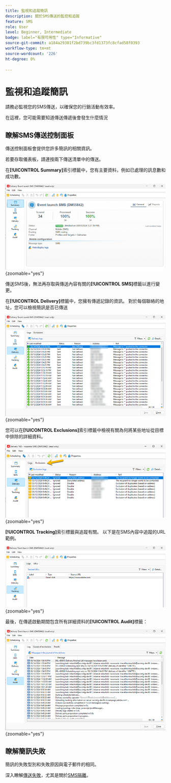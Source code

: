 ```yaml
---
title: 監視和追蹤簡訊
description: 關於SMS傳送的監控和追蹤
feature: SMS
role: User
level: Beginner, Intermediate
badge: label="有限可用性" type="Informative"
source-git-commit: a184a29301f2bd739bc3fd1373fc8cfad58f0393
workflow-type: tm+mt
source-wordcount: '226'
ht-degree: 0%

---
```



# 監視和追蹤簡訊

請務必監視您的SMS傳送，以確保您的行銷活動有效率。

在這裡，您可能需要知道傳送傳遞後會發生什麼情況

## 瞭解SMS傳送控制面板

傳送控制面板會提供您許多簡訊的相關資訊。

若要存取儀表板，請連按兩下傳送清單中的傳送。

在&#x200B;**[!UICONTROL Summary]**&#x200B;索引標籤中，您有主要資料，例如已處理的訊息數和成功數。

![](assets/sms_summary.png){zoomable="yes"}

傳送SMS後，無法再存取與傳送內容有關的&#x200B;**[!UICONTROL SMS]**&#x200B;標籤以進行變更。

在&#x200B;**[!UICONTROL Delivery]**&#x200B;標籤中，您擁有傳遞記錄的資訊。 對於每個聯絡的地址，您可以檢視簡訊是否已傳送

![](assets/sms_deliverylogs.png){zoomable="yes"}

您可以在&#x200B;**[!UICONTROL Exclusions]**&#x200B;索引標籤中檢視有關為何將某些地址從目標中排除的詳細資料。

![](assets/sms_exclusions.png){zoomable="yes"}

**[!UICONTROL Tracking]**&#x200B;索引標籤與追蹤有關。 以下是在SMS內容中追蹤的URL範例。

![](assets/sms_trackinglogs.png){zoomable="yes"}

最後，在傳遞啟動期間包含所有詳細資料的&#x200B;**[!UICONTROL Audit]**&#x200B;標籤：

![](assets/sms_audit.png){zoomable="yes"}

## 瞭解簡訊失敗

簡訊的失敗型別和失敗原因與電子郵件的相同。

深入瞭解[傳送失敗](../delivery-failures.md)，尤其是關於[SMS隔離](../delivery-failures.md#sms-quarantines)。

